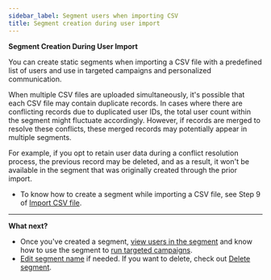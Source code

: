 ```yaml
---
sidebar_label: Segment users when importing CSV
title: Segment creation during user import
---
```


**Segment Creation During User Import**

You can create static segments when importing a CSV file with a predefined list of users and use in targeted campaigns and personalized communication. 


When multiple CSV files are uploaded simultaneously, it's possible that each CSV file may contain duplicate records. In cases where there are conflicting records due to duplicated user IDs, the total user count within the segment might fluctuate accordingly. However, if records are merged to resolve these conflicts, these merged records may potentially appear in multiple segments.

For example, if you opt to retain user data during a conflict resolution process, the previous record may be deleted, and as a result, it won't be available in the segment that was originally created through the prior import.

* To know how to create a segment while importing a CSV file, see Step 9 of [Import CSV file](https://docs.yellow.ai/docs/platform_concepts/engagement/cdp/user_data/import_users#step-2-import-csv-file).

***

**What next?**

* Once you've created a segment, [view users in the segment](https://docs.yellow.ai/docs/platform_concepts/engagement/cdp/user_data_segments/manage_segments#view-segment-users) and know how to use the segment to [run targeted campaigns](/docs/platform_concepts/engagement/outbound/outbound-campaigns/run-campaign).
* [Edit segment name](/docs/platform_concepts/engagement/cdp/user_data_segments/manage_segments#edit-user-segment) if needed. If you want to delete, check out [Delete segment](https://docs.yellow.ai/docs/platform_concepts/engagement/cdp/user_data_segments/archive-user-segment#manually-delete-user-segment).